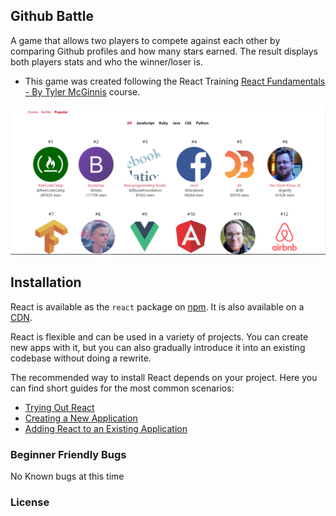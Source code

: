 
## Github Battle

A game that allows two players to compete against each other by comparing Github profiles and how many stars earned.
The result displays both players stats and who the winner/loser is.

* This game was created following the React Training [React Fundamentals - By Tyler McGinnis](https://online.reacttraining.com/courses) course.

![alt text](https://github.com/danlauby/github-battle/blob/refactor-es6/github-battle-screenshot.png)

## Installation

React is available as the `react` package on [npm](https://www.npmjs.com/). It is also available on a [CDN](https://facebook.github.io/react/docs/installation.html#using-a-cdn).

React is flexible and can be used in a variety of projects. You can create new apps with it, but you can also gradually introduce it into an existing codebase without doing a rewrite.

The recommended way to install React depends on your project. Here you can find short guides for the most common scenarios:

* [Trying Out React](https://facebook.github.io/react/docs/installation.html#trying-out-react)
* [Creating a New Application](https://facebook.github.io/react/docs/installation.html#creating-a-new-application)
* [Adding React to an Existing Application](https://facebook.github.io/react/docs/installation.html#adding-react-to-an-existing-application)


### Beginner Friendly Bugs

No Known bugs at this time

### License
